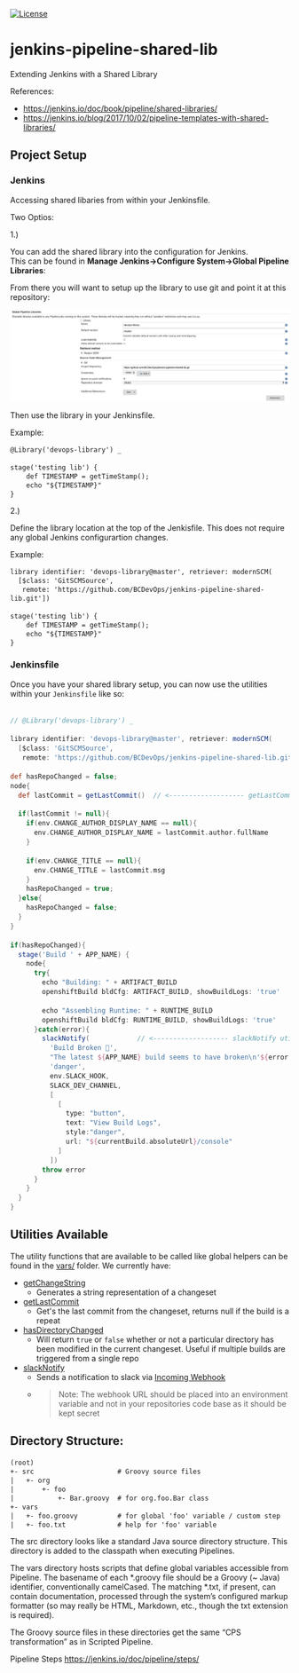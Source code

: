 [![License](https://img.shields.io/badge/License-Apache%202.0-blue.svg)](LICENSE)


# jenkins-pipeline-shared-lib
Extending Jenkins with a Shared Library

References:
* https://jenkins.io/doc/book/pipeline/shared-libraries/
* https://jenkins.io/blog/2017/10/02/pipeline-templates-with-shared-libraries/


## Project Setup

### Jenkins

Accessing shared libaries from within your Jenkinsfile.

Two Optios:

1.)

You can add the shared library into the configuration for Jenkins.  
This can be found in **Manage Jenkins->Configure System->Global Pipeline Libraries**:

From there you will want to setup up the library to use git and point it at this repository:

![Global Pipeline Setup](./docs/global-pipeline-jenkins-setup.png)

Then use the library in your Jenkinsfile.

Example:
```
@Library('devops-library') _

stage('testing lib') {
    def TIMESTAMP = getTimeStamp();
    echo "${TIMESTAMP}"
}
```

2.) 

Define the library location at the top of the Jenkisfile. 
This does not require any global Jenkins configurartion changes.

Example:

```
library identifier: 'devops-library@master', retriever: modernSCM(
  [$class: 'GitSCMSource',
   remote: 'https://github.com/BCDevOps/jenkins-pipeline-shared-lib.git'])

stage('testing lib') {
    def TIMESTAMP = getTimeStamp();
    echo "${TIMESTAMP}"
}
```


### Jenkinsfile

Once you have your shared library setup, you can now use the utilities within your `Jenkinsfile` like so:

```groovy

// @Library('devops-library') _

library identifier: 'devops-library@master', retriever: modernSCM(
  [$class: 'GitSCMSource',
   remote: 'https://github.com/BCDevOps/jenkins-pipeline-shared-lib.git'])

def hasRepoChanged = false;
node{
  def lastCommit = getLastCommit()  // <------------------- getLastCommit utility from vars/
  
  if(lastCommit != null){
    if(env.CHANGE_AUTHOR_DISPLAY_NAME == null){
      env.CHANGE_AUTHOR_DISPLAY_NAME = lastCommit.author.fullName
    }

    if(env.CHANGE_TITLE == null){
      env.CHANGE_TITLE = lastCommit.msg
    }
    hasRepoChanged = true;
  }else{
    hasRepoChanged = false;
  }
}

if(hasRepoChanged){
  stage('Build ' + APP_NAME) {
    node{
      try{
        echo "Building: " + ARTIFACT_BUILD
        openshiftBuild bldCfg: ARTIFACT_BUILD, showBuildLogs: 'true'
        
        echo "Assembling Runtime: " + RUNTIME_BUILD
        openshiftBuild bldCfg: RUNTIME_BUILD, showBuildLogs: 'true'
      }catch(error){
        slackNotify(            // <------------------- slackNotify utility from shared lib vars/ folder
          'Build Broken 🤕',
          "The latest ${APP_NAME} build seems to have broken\n'${error.message}'",
          'danger',
          env.SLACK_HOOK,
          SLACK_DEV_CHANNEL,
          [
            [
              type: "button",
              text: "View Build Logs",
              style:"danger",           
              url: "${currentBuild.absoluteUrl}/console"
            ]
          ])
        throw error
      }
    }
  }
}
```

## Utilities Available

The utility functions that are available to be called like global helpers can be found in the [vars/](./vars/) folder.  We currently have:

- [getChangeString](./vars/getChangeString.groovy)
    - Generates a string representation of a changeset
- [getLastCommit](./vars/getLastCommit.groovy)
    - Get's the last commit from the changeset, returns null if the build is a repeat
- [hasDirectoryChanged](./vars/hasDirectoryChanged.groovy)
    - Will return `true` or `false` whether or not a particular directory has been modified in the current changeset.  Useful if multiple builds are triggered from a single repo
- [slackNotify](./vars/slackNotify.groovy)
    - Sends a notification to slack via [Incoming Webhook](https://api.slack.com/incoming-webhooks)
    - >Note: The webhook URL should be placed into an environment variable and not in your repositories code base as it should be kept secret


## Directory Structure:

```
(root)
+- src                     # Groovy source files
|   +- org
|       +- foo
|           +- Bar.groovy  # for org.foo.Bar class
+- vars
|   +- foo.groovy          # for global 'foo' variable / custom step
|   +- foo.txt             # help for 'foo' variable
```

The src directory looks like a standard Java source directory structure. This directory is added to the classpath when executing Pipelines.

The vars directory hosts scripts that define global variables accessible from Pipeline. The basename of each *.groovy file should be a Groovy (~ Java) identifier, conventionally camelCased. The matching *.txt, if present, can contain documentation, processed through the system’s configured markup formatter (so may really be HTML, Markdown, etc., though the txt extension is required).

The Groovy source files in these directories get the same “CPS transformation” as in Scripted Pipeline.


Pipeline Steps 
https://jenkins.io/doc/pipeline/steps/
